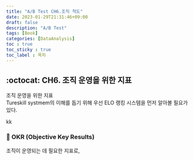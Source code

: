 ```yaml
---
title: "A/B Test CH6.조직 척도"
date: 2023-01-29T21:31:46+09:00
draft: false
description: "A/B Test"
tags: [Book]
categories: [DataAnalysis]
toc : true
toc_sticky : true
toc_label : 목차
---
```




## :octocat: CH6. 조직 운영을 위한 지표 

조직 운영을 위한 지표 </br>
Tureskill systmem의 이해를 돕기 위해 우선 ELO 랭킹 시스템을 먼저 알아볼 필요가 있다.  </br>

kk
### :eyes: OKR (Objective Key Results)
조직이 운영되는 데 필요한 지표로, 


